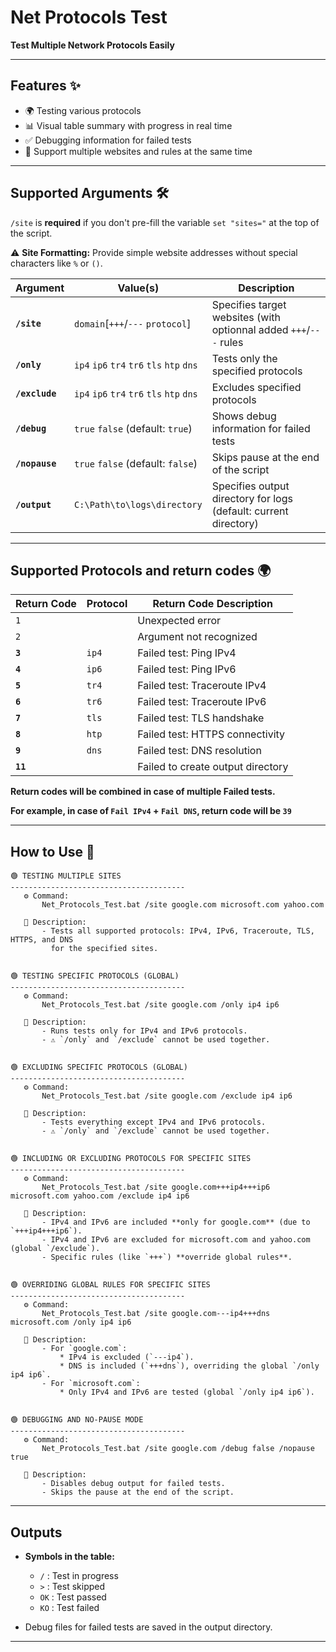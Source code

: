 
# Net Protocols Test

**Test Multiple Network Protocols Easily**

---

## Features ✨ 

- 🌍 Testing various protocols
- 📊 Visual table summary with progress in real time
- ✅ Debugging information for failed tests
- 🚀 Support multiple websites and rules at the same time

---

## Supported Arguments 🛠️

`/site` is **required** if you don't pre-fill the variable `set "sites="` at the top of the script.

⚠️ **Site Formatting:** Provide simple website addresses without special characters like `%` or `()`.

| **Argument**     | **Value(s)**                              | **Description**                                                   |
|------------------|-------------------------------------------|-------------------------------------------------------------------|
| **`/site`**      | `domain`[`+++`/`---` `protocol`]          | Specifies target websites (with optionnal added `+++`/`---` rules |
| **`/only`**      | `ip4` `ip6` `tr4` `tr6` `tls` `htp` `dns` | Tests only the specified protocols                                |
| **`/exclude`**   | `ip4` `ip6` `tr4` `tr6` `tls` `htp` `dns` | Excludes specified protocols                                      |
| **`/debug`**     | `true` `false`  (default: `true`)         | Shows debug information for failed tests                          |
| **`/nopause`**   | `true` `false`  (default: `false`)        | Skips pause at the end of the script                              |
| **`/output`**    | `C:\Path\to\logs\directory`               | Specifies output directory for logs (default: current directory)  |

---

## Supported Protocols and return codes 🌍

| **Return Code** | **Protocol** | **Return Code Description**                      |
|-----------------|--------------|--------------------------------------------------|
| `1`             |              | Unexpected error                                 |
| `2`             |              | Argument not recognized                          |
| **`3`**         |   `ip4`      | Failed test: Ping IPv4                           |
| **`4`**         |   `ip6`      | Failed test: Ping IPv6                           |
| **`5`**         |   `tr4`      | Failed test: Traceroute IPv4                     |
| **`6`**         |   `tr6`      | Failed test: Traceroute IPv6                     |
| **`7`**         |   `tls`      | Failed test: TLS handshake                       |
| **`8`**         |   `htp`      | Failed test: HTTPS connectivity                  |
| **`9`**         |   `dns`      | Failed test: DNS resolution                      |
| **`11`**        |              | Failed to create output directory                |


**Return codes will be combined in case of multiple Failed tests.**

**For example, in case of `Fail IPv4` + `Fail DNS`, return code will be `39`**

---


## How to Use 📘

```
🟢 TESTING MULTIPLE SITES
---------------------------------------
   ⚙️ Command:
       Net_Protocols_Test.bat /site google.com microsoft.com yahoo.com

   📖 Description:
       - Tests all supported protocols: IPv4, IPv6, Traceroute, TLS, HTTPS, and DNS 
         for the specified sites.


🟢 TESTING SPECIFIC PROTOCOLS (GLOBAL)
---------------------------------------
   ⚙️ Command:
       Net_Protocols_Test.bat /site google.com /only ip4 ip6

   📖 Description:
       - Runs tests only for IPv4 and IPv6 protocols.
       - ⚠️ `/only` and `/exclude` cannot be used together.


🟢 EXCLUDING SPECIFIC PROTOCOLS (GLOBAL)
---------------------------------------
   ⚙️ Command:
       Net_Protocols_Test.bat /site google.com /exclude ip4 ip6

   📖 Description:
       - Tests everything except IPv4 and IPv6 protocols.
       - ⚠️ `/only` and `/exclude` cannot be used together.


🟢 INCLUDING OR EXCLUDING PROTOCOLS FOR SPECIFIC SITES
---------------------------------------
   ⚙️ Command:
       Net_Protocols_Test.bat /site google.com+++ip4+++ip6 microsoft.com yahoo.com /exclude ip4 ip6

   📖 Description:
       - IPv4 and IPv6 are included **only for google.com** (due to `+++ip4+++ip6`).
       - IPv4 and IPv6 are excluded for microsoft.com and yahoo.com (global `/exclude`).
       - Specific rules (like `+++`) **override global rules**.


🟢 OVERRIDING GLOBAL RULES FOR SPECIFIC SITES
---------------------------------------
   ⚙️ Command:
       Net_Protocols_Test.bat /site google.com---ip4+++dns microsoft.com /only ip4 ip6

   📖 Description:
       - For `google.com`:
           * IPv4 is excluded (`---ip4`).
           * DNS is included (`+++dns`), overriding the global `/only ip4 ip6`.
       - For `microsoft.com`:
           * Only IPv4 and IPv6 are tested (global `/only ip4 ip6`).


🟢 DEBUGGING AND NO-PAUSE MODE
---------------------------------------
   ⚙️ Command:
       Net_Protocols_Test.bat /site google.com /debug false /nopause true

   📖 Description:
       - Disables debug output for failed tests.
       - Skips the pause at the end of the script.
```

---

## Outputs

- **Symbols in the table:**
  - `/` : Test in progress
  - `>` : Test skipped
  - `OK` : Test passed
  - `KO` : Test failed

- Debug files for failed tests are saved in the output directory.

---
